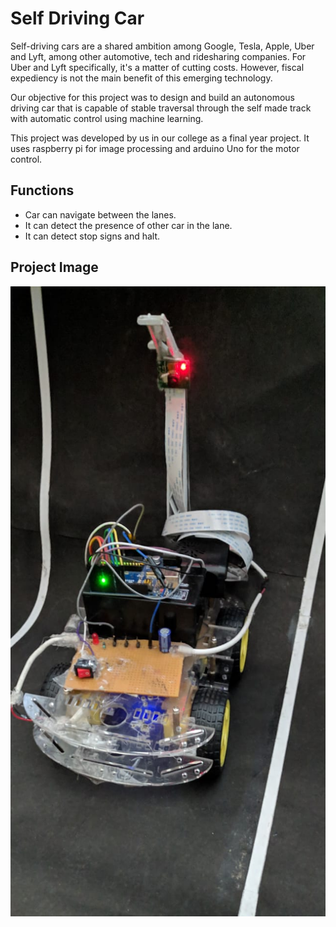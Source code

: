 # Self Driving Car

Self-driving cars are a shared ambition among Google, Tesla, Apple, Uber and Lyft, among other automotive, tech and ridesharing companies. For Uber and Lyft specifically, it's a matter of cutting costs. However, fiscal expediency is not the main benefit of this emerging technology.

Our objective for this project was to design and build an autonomous driving car that is capable of stable traversal through the self made track with automatic control using machine learning.

This project was developed by us in our college as a final year project. It uses raspberry pi for image processing and arduino Uno for the motor control.

## Functions
- Car can navigate between the lanes.
- It can detect the presence of other car in the lane.
- It can detect stop signs and halt.

## Project Image
![Project Image](https://github.com/atharvsharma1998/self-driving-car/blob/main/SelfDrivingCarModel.jpeg?raw=true)
<!-- <img src="https://github.com/atharvsharma1998/self-driving-car/blob/main/SelfDrivingCarModel.jpeg" width="50%" height="50%">
 -->




